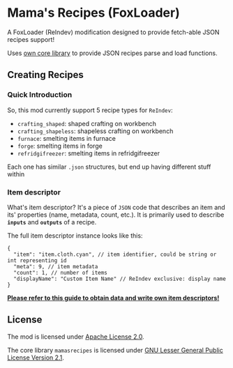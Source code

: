 # Mama's Recipes (FoxLoader)

A FoxLoader (ReIndev) modification designed to provide fetch-able JSON recipes support!

Uses [own core library](https://github.com/tracystacktrace/mamasrecipes) to provide JSON recipes parse and load functions.

## Creating Recipes

### Quick Introduction

So, this mod currently support 5 recipe types for `ReIndev`:
- `crafting_shaped`: shaped crafting on workbench
- `crafting_shapeless`: shapeless crafting on workbench
- `furnace`: smelting items in furnace
- `forge`: smelting items in forge
- `refridgifreezer`: smelting items in refridgifreezer

Each one has similar `.json` structures, but end up having different stuff within

### Item descriptor

What's item descriptor? It's a piece of `JSON` code that describes an item and its' properties (name, metadata, count, etc.). It is primarily used to describe **`inputs`** and **`outputs`** of a recipe.

The full item descriptor instance looks like this:
```json5
{
  "item": "item.cloth.cyan", // item identifier, could be string or int representing id
  "meta": 9, // item metadata
  "count": 1, // number of items
  "displayName": "Custom Item Name" // ReIndev exclusive: display name
}
```

**[Please refer to this guide to obtain data and write own item descriptors!](https://github.com/tracystacktrace/mamasrecipes-reindev/blob/main/docs/FIND_ID_REINDEV.md#how-can-i-find-an-idmetadata-of-an-item)**

## License

The mod is licensed under [Apache License 2.0](https://github.com/tracystacktrace/mamasrecipes-reindev/blob/main/LICENSE).

The core library `mamasrecipes` is licensed under [GNU Lesser General Public License Version 2.1](https://github.com/tracystacktrace/mamasrecipes/blob/master/LICENSE).